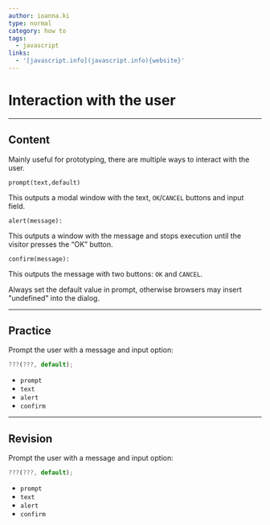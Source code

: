 ```yaml
---
author: ioanna.ki
type: normal
category: how to
tags:
  - javascript
links:
  - '[javascript.info](javascript.info){website}'
---
```


# Interaction with the user


---

## Content

Mainly useful for prototyping, there are multiple ways to interact with the user.

```plain-text
prompt(text,default)
```

This outputs a modal window with the text, `OK`/`CANCEL` buttons and input field.

```plain-text
alert(message):
```

This outputs a window with the message and stops execution until the visitor presses the “OK” button.

```plain-text
confirm(message):
```

This outputs the message with two buttons: `OK` and `CANCEL`.

Always set the default value in prompt, otherwise browsers may insert "undefined" into the dialog.


---

## Practice

Prompt the user with a message and input option:

```javascript
???(???, default);
```

- `prompt`
- `text`
- `alert`
- `confirm`


---

## Revision

Prompt the user with a message and input option:

```javascript
???(???, default);
```

- `prompt`
- `text`
- `alert`
- `confirm`
